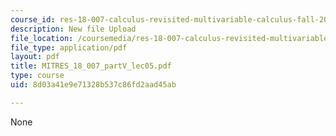 ```yaml
---
course_id: res-18-007-calculus-revisited-multivariable-calculus-fall-2011
description: New file Upload
file_location: /coursemedia/res-18-007-calculus-revisited-multivariable-calculus-fall-2011/8d03a41e9e71328b537c86fd2aad45ab_MITRES_18_007_partV_lec05.pdf
file_type: application/pdf
layout: pdf
title: MITRES_18_007_partV_lec05.pdf
type: course
uid: 8d03a41e9e71328b537c86fd2aad45ab

---
```

None
